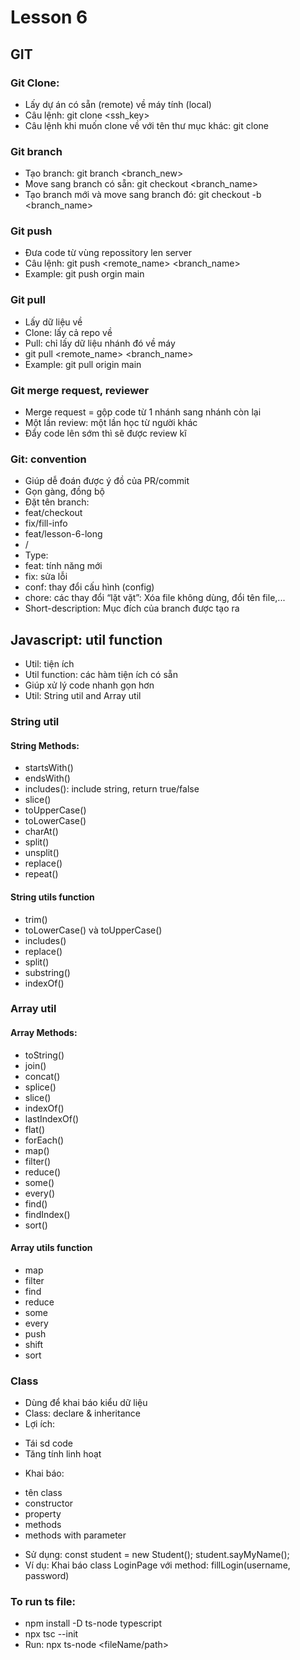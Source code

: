 # Lesson 6
## GIT

### Git Clone: 
- Lấy dự án có sẵn (remote) về máy tính (local)
- Câu lệnh: 
git clone <ssh_key>
- Câu lệnh khi muốn clone về với tên thư mục khác:
git clone <url> <new-name>

### Git branch
- Tạo branch: git branch <branch_new>
- Move sang branch có sẵn: git checkout <branch_name>
- Tạo branch mới và move sang branch đó: git checkout -b <branch_name>

### Git push
- Đưa code từ vùng repossitory len server
- Câu lệnh: 
git push <remote_name> <branch_name>
- Example: 
git push orgin main

### Git pull
- Lấy dữ liệu về
- Clone: lấy cả repo về
- Pull: chỉ lấy dữ liệu nhánh đó về máy
- git pull <remote_name> <branch_name>
- Example: git pull origin main

### Git merge request, reviewer
- Merge request = gộp code từ 1 nhánh sang nhánh còn lại
- Một lần review: một lần học từ người khác
- Đẩy code lên sớm thì sẽ được review kĩ

### Git: convention
- Giúp dễ đoán được ý đồ của PR/commit
- Gọn gàng, đồng bộ
- Đặt tên branch:
- feat/checkout
- fix/fill-info
- feat/lesson-6-long
- <type>/ <short-desciption>
- Type: 
- feat: tính năng mới
- fix: sửa lỗi
- conf: thay đổi cấu hình (config)
- chore: các thay đổi “lặt vặt”: Xóa file không dùng, đổi tên file,...
- Short-description: Mục đích của branch được tạo ra

## Javascript: util function
- Util: tiện ích
- Util function: các hàm tiện ích có sẵn
- Giúp xử lý code nhanh gọn hơn
- Util: String util and Array util

### String util
#### String Methods: 
- startsWith()
- endsWith()
- includes(): include string, return true/false
- slice()
- toUpperCase()
- toLowerCase()
- charAt()
- split()
- unsplit()
- replace()
- repeat()
#### String utils function
- trim()
- toLowerCase() và toUpperCase()
- includes()
- replace()
- split()
- substring()
- indexOf()

### Array util
#### Array Methods: 
- toString()
- join()
- concat()
- splice()
- slice()
- indexOf()
- lastIndexOf()
- flat()
- forEach()
- map()
- filter()
- reduce()
- some()
- every()
- find()
- findIndex()
- sort()

#### Array utils function
- map
- filter
- find
- reduce
- some
- every
- push
- shift
- sort

### Class
- Dùng để khai báo kiểu dữ liệu
- Class: declare & inheritance
- Lợi ích: 
+ Tái sd code
+ Tăng tính linh hoạt
- Khai báo: 
+ tên class
+ constructor
+ property
+ methods
+ methods with parameter
- Sử dụng: 
const student = new Student();
student.sayMyName();
- Ví dụ: 
Khai báo class LoginPage với method:
fillLogin(username, password)

### To run ts file: 
+ npm install -D ts-node typescript
+ npx tsc --init
+ Run: npx ts-node <fileName/path>